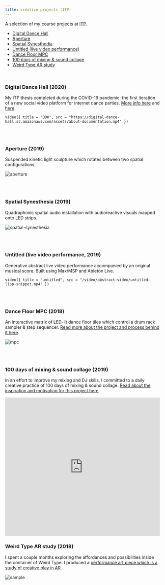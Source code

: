 ```yaml
---
title: creative projects (ITP)
---
```


A selection of my course projects at [ITP](https://tisch.nyu.edu/itp).

-   [Digital Dance Hall](#ddh)
-   [Aperture](#aperture)
-   [Spatial Synesthedia](#spatial-synesthesia)
-   [Untitled (live video performance)](#untitled-lipp)
-   [Dance Floor MPC](#dance-floor-mpc)
-   [100 days of mixing & sound collage](#100-days-mixing)
-   [Weird Type AR study](#weird-type-ar-study)

<br/>

<h3 id="ddh">Digital Dance Hall (2020)</h3>

My ITP thesis completed during the COVID-19 pandemic: the first iteration of a new social video platform for internet dance parties. [More info here](https://digital-dance-hall.netlify.app/about/) and [here](/slices/digital-dance-hall/).

`video({ title = "DDH", src = "https://digital-dance-hall.s3.amazonaws.com/assets/about-documentation.mp4" })`

<br /> <br />

<h3 id="aperture">Aperture (2019)</h3>

Suspended kinetic light sculpture which rotates between two spatial configurations.

![aperture](./aperture.jpg)

<br /> <br />

<h3 id="spatial-synesthesia">Spatial Synesthesia (2019)</h3>

Quadraphonic spatial audio installation with audioreactive visuals mapped onto LED strips.

![spatial-synesthesia](./spatial-synesthesia.jpg)

<br /> <br />

<h3 id="untitled-lipp">Untitled (live video performance, 2019)</h3>

Generative abstract live video performance accompanied by an original musical score. Built using Max/MSP and Ableton Live.

`video({ title = "untitled", src = "/video/abstract-video/untitled-lipp-snippet.mp4" })`

<br /> <br />

<h3 id="dance-floor-mpc">Dance Floor MPC (2018)</h3>

An interactive matrix of LED-lit dance floor tiles which control a drum rack sampler & step sequencer. [Read more about the project and process behind it here](/slices/dance-floor-mpc).

![mpc](./dance-floor-mpc.gif)

<br/> <br/>

<h3 id="100-days-mixing">100 days of mixing & sound collage (2019)</h3>

In an effort to improve my mixing and DJ skills, I committed to a daily creative practice of 100 days of mixing & sound collage. [Read about the inspiration and motivation for this project here](/blog/itp/100-days-of-making/day-1/).

<iframe width="100%" height="450" scrolling="no" frameborder="no" allow="autoplay" src="https://w.soundcloud.com/player/?url=https%3A//api.soundcloud.com/playlists/697712136&color=%23ff5500&auto_play=false&hide_related=true&show_comments=false&show_user=true&show_reposts=false&show_teaser=false"></iframe>

<h3 id="weird-type-ar-study">Weird Type AR study (2018)</h3>

I spent a couple months exploring the affordances and possibilities inside the container of Weird Type.
I produced a [performance art piece which is a study of creative play in AR](/slices/weird-type-ar-study).

![sample](./weird-type-sample.gif)

